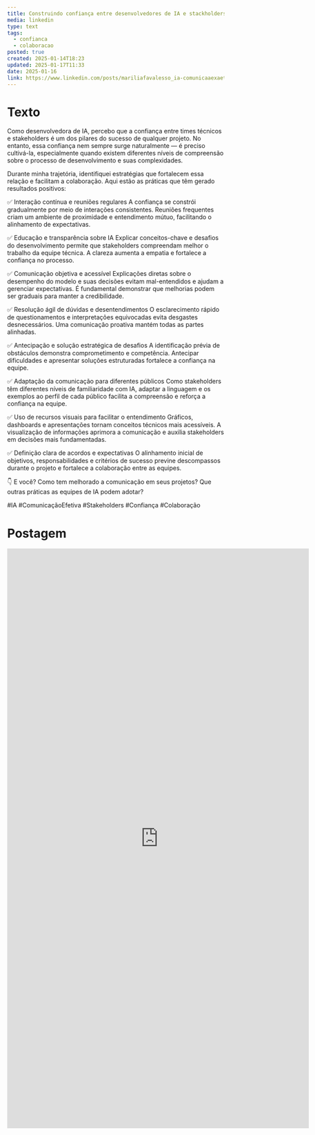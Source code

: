 ```yaml
---
title: Construindo confiança entre desenvolvedores de IA e stackholders
media: linkedin
type: text
tags:
  - confianca
  - colaboracao
posted: true
created: 2025-01-14T18:23
updated: 2025-01-17T11:33
date: 2025-01-16
link: https://www.linkedin.com/posts/mariliafavalesso_ia-comunicaaexaetoefetiva-stakeholders-activity-7285778766331584512-yGqB?utm_source=share&utm_medium=member_desktop
---
```



# Texto

Como desenvolvedora de IA, percebo que a confiança entre times técnicos e stakeholders é um dos pilares do sucesso de qualquer projeto. No entanto, essa confiança nem sempre surge naturalmente — é preciso cultivá-la, especialmente quando existem diferentes níveis de compreensão sobre o processo de desenvolvimento e suas complexidades.

Durante minha trajetória, identifiquei estratégias que fortalecem essa relação e facilitam a colaboração. Aqui estão as práticas que têm gerado resultados positivos:

✅ Interação contínua e reuniões regulares
A confiança se constrói gradualmente por meio de interações consistentes. Reuniões frequentes criam um ambiente de proximidade e entendimento mútuo, facilitando o alinhamento de expectativas.

✅ Educação e transparência sobre IA
Explicar conceitos-chave e desafios do desenvolvimento permite que stakeholders compreendam melhor o trabalho da equipe técnica. A clareza aumenta a empatia e fortalece a confiança no processo.

✅ Comunicação objetiva e acessível
Explicações diretas sobre o desempenho do modelo e suas decisões evitam mal-entendidos e ajudam a gerenciar expectativas. É fundamental demonstrar que melhorias podem ser graduais para manter a credibilidade.

✅ Resolução ágil de dúvidas e desentendimentos
O esclarecimento rápido de questionamentos e interpretações equivocadas evita desgastes desnecessários. Uma comunicação proativa mantém todas as partes alinhadas.

✅ Antecipação e solução estratégica de desafios
A identificação prévia de obstáculos demonstra comprometimento e competência. Antecipar dificuldades e apresentar soluções estruturadas fortalece a confiança na equipe.

✅ Adaptação da comunicação para diferentes públicos
Como stakeholders têm diferentes níveis de familiaridade com IA, adaptar a linguagem e os exemplos ao perfil de cada público facilita a compreensão e reforça a confiança na equipe.

✅ Uso de recursos visuais para facilitar o entendimento
Gráficos, dashboards e apresentações tornam conceitos técnicos mais acessíveis. A visualização de informações aprimora a comunicação e auxilia stakeholders em decisões mais fundamentadas.

✅ Definição clara de acordos e expectativas
O alinhamento inicial de objetivos, responsabilidades e critérios de sucesso previne descompassos durante o projeto e fortalece a colaboração entre as equipes.

👇 E você? Como tem melhorado a comunicação em seus projetos? Que outras práticas as equipes de IA podem adotar?

#IA #ComunicaçãoEfetiva #Stakeholders #Confiança #Colaboração

# Postagem

<iframe src="https://www.linkedin.com/embed/feed/update/urn:li:share:7285778765626937346" height="1342" width="700" frameborder="0" allowfullscreen="" title="Publicação incorporada"></iframe>